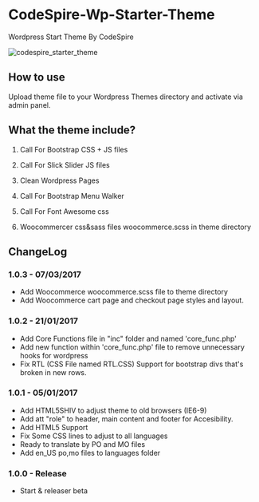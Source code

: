 # CodeSpire-Wp-Starter-Theme

Wordpress Start Theme By CodeSpire

![codespire_starter_theme](https://raw.githubusercontent.com/guytzhak/CodeSpire-Wp-Starter-Theme/master/images/codespire_img.jpg)


## How to use

Upload theme file to your Wordpress Themes directory and activate via admin panel.

## What the theme include?

1) Call For Bootstrap CSS + JS files

2) Call For Slick Slider JS files

3) Clean Wordpress Pages

4) Call For Bootstrap Menu Walker

5) Call For Font Awesome css

6) Woocommercer css&sass files woocommerce.scss in theme directory

## ChangeLog

### 1.0.3 - 07/03/2017
- Add Woocommerce woocommerce.scss file to theme directory
- Add Woocommerce cart page and checkout page styles and layout.

### 1.0.2 - 21/01/2017
- Add Core Functions file in "inc" folder and named 'core_func.php'
- Add new function within 'core_func.php' file to remove unnecessary hooks for wordpress
- Fix RTL (CSS File named RTL.CSS) Support for bootstrap divs that's broken in new rows.


### 1.0.1 - 05/01/2017
- Add HTML5SHIV to adjust theme to old browsers (IE6-9)
- Add att "role" to header, main content and footer for Accesibility.
- Add HTML5 Support
- Fix Some CSS lines to adjust to all languages
- Ready to translate by PO and MO files
- Add en_US po,mo files to languages folder

### 1.0.0  - Release
- Start & releaser beta
